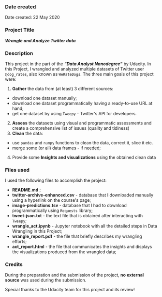 ### Date created
Date created: 22 May 2020

### Project Title
***Wrangle and Analyze Twitter data***

### Description
This project in the part of the ***"Data Analyst Nanodegree"*** by Udacity. In this Project, I wrangled and analyzed multiple datasets of Twitter user `@dog_rates`, also known as `WeRateDogs`.
The three main goals of this project were:
1. **Gather** the data from (at least) 3 different sources:
  * download one dataset manually;
  * download one dataset programmatically having a ready-to-use URL at hand;
  * get one dataset by using `Tweepy` - Twitter's API for developers.
2. **Assess** the datasets using visual and programmatic assessments and create a comprehensive list of issues (quality and tidiness)
3. **Clean** the data:
  * use `pandas` and `numpy` functions to clean the data, correct it, slice it etc.  
  * merge some (or all) data frames - if needed;
4. Provide some **Insights and visualizations** using the obtained clean data

### Files used
I used the following files to accomplish the project:
* **README.md** ;
* **twitter-archive-enhanced.csv** - database that I downloaded manually using a hyperlink on the course's page;
* **image-predictions.tsv** - database that I had to download programmatically using `Requests` library;
* **tweet-json.txt** - the text file that is obtained after interacting with `Tweepy`;
* **wrangle_act.ipynb** - Jupyter notebook with all the detailed steps in Data Wrangling in this Project;
* **wrangle_report.pdf** - the file that briefly describes my wrangling efforts;
* **act_report.html** - the file that communicates the insights and displays the visualizations produced from the wrangled data;

### Credits
During the preparation and the submission of the project, **no external source** was used during the submission.

Special thanks to the Udacity team for this project and its review!
